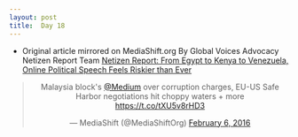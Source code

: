 ```yaml
---
layout: post
title:  Day 18
---
```


- Original article mirrored on MediaShift.org By Global Voices Advocacy Netizen Report Team <a href="http://mediashift.org/2016/02/netizen-report-from-egypt-to-kenya-to-venezuela-online-political-speech-feels-riskier-than-ever/" target="_blank">Netizen Report: From Egypt to Kenya to Venezuela, Online Political Speech Feels Riskier than Ever</a>

<center>
<blockquote class="twitter-tweet" data-lang="en"><p lang="en" dir="ltr">Malaysia block&#39;s <a href="https://twitter.com/Medium">@Medium</a> over corruption charges, EU-US Safe Harbor negotiations hit choppy waters + more <a href="https://t.co/tXU5v8rHD3">https://t.co/tXU5v8rHD3</a></p>&mdash; MediaShift (@MediaShiftOrg) <a href="https://twitter.com/MediaShiftOrg/status/695867100846551041">February 6, 2016</a></blockquote>
</center>